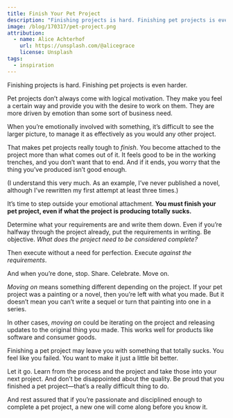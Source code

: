 ```yaml
---
title: Finish Your Pet Project
description: "Finishing projects is hard. Finishing pet projects is even harder."
image: /blog/170317/pet-project.png
attribution:
  - name: Alice Achterhof
    url: https://unsplash.com/@alicegrace
    license: Unsplash
tags:
  - inspiration
---
```


Finishing projects is hard. Finishing pet projects is even harder.

Pet projects don’t always come with logical motivation. They make you feel a certain way and provide you with the desire to work on them. They are more driven by emotion than some sort of business need.

When you’re emotionally involved with something, it’s difficult to see the larger picture, to manage it as effectively as you would any other project.

That makes pet projects really tough to _finish_. You become attached to the project more than what comes out of it. It feels good to be in the working trenches, and you don’t want that to end. And if it ends, you worry that the thing you’ve produced isn’t good enough.

(I understand this very much. As an example, I’ve never published a novel, although I’ve rewritten my first attempt at least three times.)

It’s time to step outside your emotional attachment. **You must finish your pet project, even if what the project is producing totally sucks.**

Determine what your requirements are and write them down. Even if you’re halfway through the project already, put the requirements in writing. Be objective. _What does the project need to be considered complete?_

Then execute without a need for perfection. Execute _against the requirements_.

And when you’re done, stop. Share. Celebrate. Move on.

_Moving on_ means something different depending on the project. If your pet project was a painting or a novel, then you’re left with what you made. But it doesn’t mean you can’t write a sequel or turn that painting into one in a series.

In other cases, _moving on_ could be iterating on the project and releasing updates to the original thing you made. This works well for products like software and consumer goods.

Finishing a pet project may leave you with something that totally sucks. You feel like you failed. You want to make it just a little bit better.

Let it go. Learn from the process and the project and take those into your next project. And don’t be disappointed about the quality. Be proud that you finished a pet project—that’s a really difficult thing to do.

And rest assured that if you’re passionate and disciplined enough to complete a pet project, a new one will come along before you know it.
